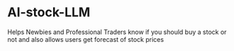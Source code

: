 # AI-stock-LLM
Helps Newbies and Professional Traders know if you should buy a stock or not and also allows users get forecast of stock prices 
